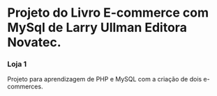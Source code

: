 
# Projeto do Livro E-commerce com MySql de Larry Ullman Editora Novatec.
### Loja 1

Projeto para aprendizagem de PHP e MySQL com a criação de dois e-commerces.
